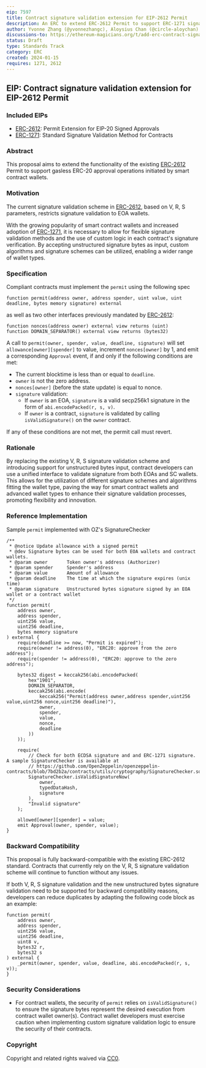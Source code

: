 ```yaml
---
eip: 7597
title: Contract signature validation extension for EIP-2612 Permit
description: An ERC to extend ERC-2612 Permit to support ERC-1271 signature validation.
author: Yvonne Zhang (@yvonnezhangc), Aloysius Chan (@circle-aloychan)
discussions-to: https://ethereum-magicians.org/t/add-erc-contract-signature-validation-extension-for-eip-2612-permit/18157
status: Draft
type: Standards Track
category: ERC
created: 2024-01-15
requires: 1271, 2612
---
```


## EIP: Contract signature validation extension for EIP-2612 Permit

### Included EIPs 

* [ERC-2612](./erc-2612.md): Permit Extension for EIP-20 Signed Approvals
* [ERC-1271](./erc-1271.md): Standard Signature Validation Method for Contracts

### Abstract
This proposal aims to extend the functionality of the existing [ERC-2612](./erc-2612.md) Permit to support gasless ERC-20 approval operations initiated by smart contract wallets. 

### Motivation

The current signature validation scheme in [ERC-2612](./erc-2612.md), based on V, R, S parameters, restricts signature validation to EOA wallets. 

With the growing popularity of smart contract wallets and increased adoption of [ERC-1271](./erc-1271.md), it is necessary to allow for flexible signature validation methods and the use of custom logic in each contract's signature verification. By accepting unstructured signature bytes as input, custom algorithms and signature schemes can be utilized, enabling a wider range of wallet types.

### Specification

Compliant contracts must implement the `permit` using the following spec

```
function permit(address owner, address spender, uint value, uint deadline, bytes memory signature) external
```
as well as two other interfaces previously mandated by [ERC-2612](./erc-2612.md):
```
function nonces(address owner) external view returns (uint)
function DOMAIN_SEPARATOR() external view returns (bytes32)
```

A call to `permit(owner, spender, value, deadline, signature)` will set `allowance[owner][spender]` to value, increment `nonces[owner]` by 1, and emit a corresponding `Approval` event, if and only if the following conditions are met:

- The current blocktime is less than or equal to `deadline`.
- `owner` is not the zero address.
- `nonces[owner]` (before the state update) is equal to nonce.
- `signature` validation:
    - If `owner` is an EOA, `signature` is a valid secp256k1 signature in the form of `abi.encodePacked(r, s, v)`.
    - If `owner` is a contract, `signature` is validated by calling `isValidSignature()` on the `owner` contract.

If any of these conditions are not met, the permit call must revert.

### Rationale

By replacing the existing V, R, S signature validation scheme and introducing support for unstructured bytes input, contract developers can use a unified interface to validate signature from both EOAs and SC wallets. This allows for the utilization of different signature schemes and algorithms fitting the wallet type, paving the way for smart contract wallets and advanced wallet types to enhance their signature validation processes, promoting flexibility and innovation.

### Reference Implementation
Sample `permit` implemented with OZ's SignatureChecker

```solidity
/**
 * @notice Update allowance with a signed permit
 * @dev Signature bytes can be used for both EOA wallets and contract wallets.
 * @param owner       Token owner's address (Authorizer)
 * @param spender     Spender's address
 * @param value       Amount of allowance
 * @param deadline    The time at which the signature expires (unix time)
 * @param signature   Unstructured bytes signature signed by an EOA wallet or a contract wallet
 */
function permit(
    address owner,
    address spender,
    uint256 value,
    uint256 deadline,
    bytes memory signature
) external {
    require(deadline >= now, "Permit is expired");
    require(owner != address(0), "ERC20: approve from the zero address");
    require(spender != address(0), "ERC20: approve to the zero address");

    bytes32 digest = keccak256(abi.encodePacked(
        hex"1901",
        DOMAIN_SEPARATOR,
        keccak256(abi.encode(
            keccak256("Permit(address owner,address spender,uint256 value,uint256 nonce,uint256 deadline)"),
            owner,
            spender,
            value,
            nonce,
            deadline
        ))
    ));
    
    require(
        // Check for both ECDSA signature and and ERC-1271 signature. A sample SignatureChecker is available at
        // https://github.com/OpenZeppelin/openzeppelin-contracts/blob/7bd2b2a/contracts/utils/cryptography/SignatureChecker.sol
        SignatureChecker.isValidSignatureNow(
            owner,
            typedDataHash,
            signature
        ),
        "Invalid signature"
    );
    
    allowed[owner][spender] = value;
    emit Approval(owner, spender, value);
}
```

### Backward Compatibility

This proposal is fully backward-compatible with the existing ERC-2612 standard. Contracts that currently rely on the V, R, S signature validation scheme will continue to function without any issues.

If both V, R, S signature validation and the new unstructured bytes signature validation need to be supported for backward compatibility reasons, developers can reduce duplicates by adapting the following code block as an example:

```
function permit(
    address owner,
    address spender,
    uint256 value,
    uint256 deadline,
    uint8 v, 
    bytes32 r, 
    bytes32 s
) external {
    _permit(owner, spender, value, deadline, abi.encodePacked(r, s, v));
}
```

### Security Considerations

- For contract wallets, the security of `permit` relies on `isValidSignature()` to ensure the signature bytes represent the desired execution from contract wallet owner(s). Contract wallet developers must exercise caution when implementing custom signature validation logic to ensure the security of their contracts. 

### Copyright

Copyright and related rights waived via [CC0](../LICENSE.md).
